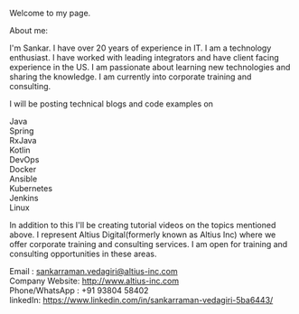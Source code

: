 

Welcome to my page. 

About me: 

  I'm Sankar. I have over 20 years of experience in IT. I am a technology enthusiast. I have worked with leading integrators and have 
  client facing experience in the US. I am passionate about learning new technologies and sharing the knowledge. I am currently into
  corporate training and consulting.  
  
I will be posting technical blogs and code examples on

  Java  
  Spring   
  RxJava  
  Kotlin  
  DevOps  
  Docker  
  Ansible  
  Kubernetes  
  Jenkins  
  Linux  
  
  In addition to this I'll be creating tutorial videos on the topics mentioned above. I represent Altius Digital(formerly known as Altius Inc) where we offer corporate training and consulting services. I am open for training and consulting opportunities in these areas.
  
  Email : sankarraman.vedagiri@altius-inc.com   
  Company Website: http://www.altius-inc.com    
  Phone/WhatsApp : +91 93804 58402    
  linkedIn: https://www.linkedin.com/in/sankarraman-vedagiri-5ba6443/   
  
